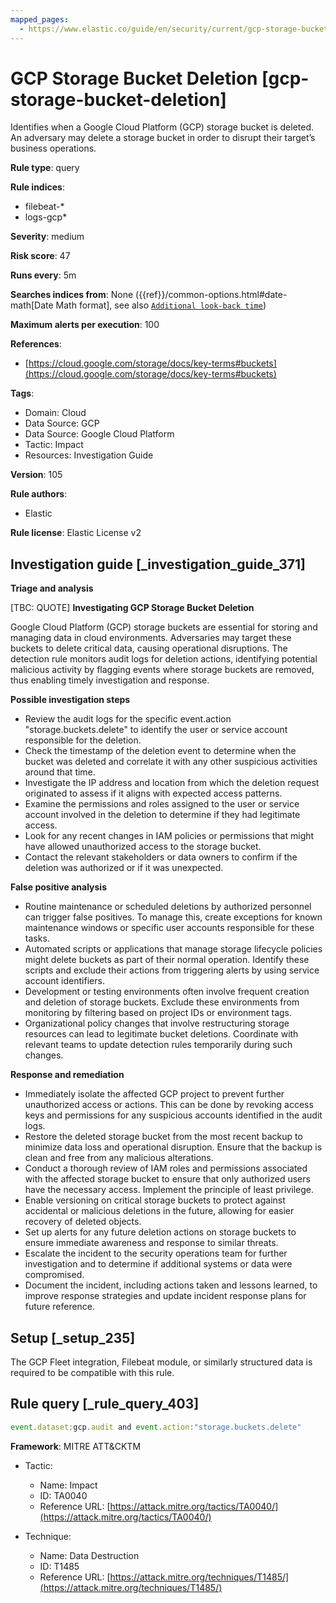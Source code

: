 ```yaml
---
mapped_pages:
  - https://www.elastic.co/guide/en/security/current/gcp-storage-bucket-deletion.html
---
```


# GCP Storage Bucket Deletion [gcp-storage-bucket-deletion]

Identifies when a Google Cloud Platform (GCP) storage bucket is deleted. An adversary may delete a storage bucket in order to disrupt their target’s business operations.

**Rule type**: query

**Rule indices**:

* filebeat-*
* logs-gcp*

**Severity**: medium

**Risk score**: 47

**Runs every**: 5m

**Searches indices from**: None ({{ref}}/common-options.html#date-math[Date Math format], see also [`Additional look-back time`](docs-content://solutions/security/detect-and-alert/create-detection-rule.md#rule-schedule))

**Maximum alerts per execution**: 100

**References**:

* [https://cloud.google.com/storage/docs/key-terms#buckets](https://cloud.google.com/storage/docs/key-terms#buckets)

**Tags**:

* Domain: Cloud
* Data Source: GCP
* Data Source: Google Cloud Platform
* Tactic: Impact
* Resources: Investigation Guide

**Version**: 105

**Rule authors**:

* Elastic

**Rule license**: Elastic License v2

## Investigation guide [_investigation_guide_371]

**Triage and analysis**

[TBC: QUOTE]
**Investigating GCP Storage Bucket Deletion**

Google Cloud Platform (GCP) storage buckets are essential for storing and managing data in cloud environments. Adversaries may target these buckets to delete critical data, causing operational disruptions. The detection rule monitors audit logs for deletion actions, identifying potential malicious activity by flagging events where storage buckets are removed, thus enabling timely investigation and response.

**Possible investigation steps**

* Review the audit logs for the specific event.action "storage.buckets.delete" to identify the user or service account responsible for the deletion.
* Check the timestamp of the deletion event to determine when the bucket was deleted and correlate it with any other suspicious activities around that time.
* Investigate the IP address and location from which the deletion request originated to assess if it aligns with expected access patterns.
* Examine the permissions and roles assigned to the user or service account involved in the deletion to determine if they had legitimate access.
* Look for any recent changes in IAM policies or permissions that might have allowed unauthorized access to the storage bucket.
* Contact the relevant stakeholders or data owners to confirm if the deletion was authorized or if it was unexpected.

**False positive analysis**

* Routine maintenance or scheduled deletions by authorized personnel can trigger false positives. To manage this, create exceptions for known maintenance windows or specific user accounts responsible for these tasks.
* Automated scripts or applications that manage storage lifecycle policies might delete buckets as part of their normal operation. Identify these scripts and exclude their actions from triggering alerts by using service account identifiers.
* Development or testing environments often involve frequent creation and deletion of storage buckets. Exclude these environments from monitoring by filtering based on project IDs or environment tags.
* Organizational policy changes that involve restructuring storage resources can lead to legitimate bucket deletions. Coordinate with relevant teams to update detection rules temporarily during such changes.

**Response and remediation**

* Immediately isolate the affected GCP project to prevent further unauthorized access or actions. This can be done by revoking access keys and permissions for any suspicious accounts identified in the audit logs.
* Restore the deleted storage bucket from the most recent backup to minimize data loss and operational disruption. Ensure that the backup is clean and free from any malicious alterations.
* Conduct a thorough review of IAM roles and permissions associated with the affected storage bucket to ensure that only authorized users have the necessary access. Implement the principle of least privilege.
* Enable versioning on critical storage buckets to protect against accidental or malicious deletions in the future, allowing for easier recovery of deleted objects.
* Set up alerts for any future deletion actions on storage buckets to ensure immediate awareness and response to similar threats.
* Escalate the incident to the security operations team for further investigation and to determine if additional systems or data were compromised.
* Document the incident, including actions taken and lessons learned, to improve response strategies and update incident response plans for future reference.


## Setup [_setup_235]

The GCP Fleet integration, Filebeat module, or similarly structured data is required to be compatible with this rule.


## Rule query [_rule_query_403]

```js
event.dataset:gcp.audit and event.action:"storage.buckets.delete"
```

**Framework**: MITRE ATT&CKTM

* Tactic:

    * Name: Impact
    * ID: TA0040
    * Reference URL: [https://attack.mitre.org/tactics/TA0040/](https://attack.mitre.org/tactics/TA0040/)

* Technique:

    * Name: Data Destruction
    * ID: T1485
    * Reference URL: [https://attack.mitre.org/techniques/T1485/](https://attack.mitre.org/techniques/T1485/)



